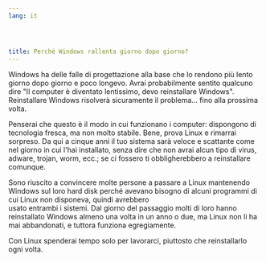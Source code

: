```yaml
---
lang: it




title: Perché Windows rallenta giorno dopo giorno?
---
```


Windows ha delle falle di progettazione alla base che lo 
rendono più lento giorno dopo giorno e poco longevo. Avrai 
probabilmente sentito qualcuno dire "Il computer è diventato 
lentissimo, devo reinstallare Windows". Reinstallare Windows 
risolverà sicuramente il problema... fino alla prossima volta.

Penserai che questo è il modo in cui funzionano i computer: 
dispongono di tecnologia fresca, ma non molto stabile. Bene, prova 
Linux e rimarrai sorpreso. Da qui a cinque anni il tuo sistema sarà 
veloce e scattante come nel giorno in cui l'hai installato, senza dire 
che non avrai alcun tipo di virus, adware, trojan, worm, ecc.; se ci 
fossero ti obbligherebbero a reinstallare comunque.

Sono riuscito a convincere molte persone a passare a Linux 
mantenendo Windows sul loro hard disk perché avevano bisogno di 
alcuni programmi di cui Linux non disponeva, quindi avrebbero  
usato entrambi i sistemi. Dal giorno del passaggio molti di 
loro hanno reinstallato Windows almeno una volta in un anno 
o due, ma Linux non li ha mai abbandonati, e tuttora funziona 
egregiamente.

Con Linux spenderai tempo solo per lavorarci, piuttosto che 
reinstallarlo ogni volta.




